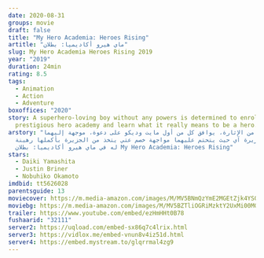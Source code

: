 ```yaml
---
date: 2020-08-31
groups: movie
draft: false
title: "My Hero Academia: Heroes Rising"
artitle: "ماي هيرو أكاديميا: بطلان"
slug: My Hero Academia Heroes Rising 2019
year: "2019"
duration: 24min
rating: 8.5
tags:
  - Animation
  - Action
  - Adventure
boxoffices: "2020"
story: A superhero-loving boy without any powers is determined to enroll in a
  prestigious hero academy and learn what it really means to be a hero.
arstory: "في قالب من اﻹثارة، يوافق كل من أول مايت وديكو على دعوة، موجهة إليهما
  لزيارة جزيرة آي حيث يتحتم عليهما مواجهة خصم عتي يتخذ من الجزيرة بأكملها رهينة
  له في ماي هيرو أكاديميا: بطلان My Hero Academia: Heroes Rising"
stars:
  - Daiki Yamashita
  - Justin Briner
  - Nobuhiko Okamoto
imdbid: tt5626028
parentsguide: 13
moviecover: https://m.media-amazon.com/images/M/MV5BNmQzYmE2MGEtZjk4YS00YmVjLWEwZWMtODRkMjc4MTM5N2I3XkEyXkFqcGdeQXVyNTAyODkwOQ@@._V1_UX1000_.jpg
moviebg: https://m.media-amazon.com/images/M/MV5BZTliOGRiMzktY2UxMi00MGJmLWFiYjctNGExYmNlMzQzMjA0XkEyXkFqcGdeQXVyNzgxMzc3OTc@._V1_UX1280_.jpg
trailer: https://www.youtube.com/embed/ezHmHHt0B78
fushaarid: "32111"
server2: https://uqload.com/embed-sx86q7c4lrix.html
server3: https://vidlox.me/embed-vnun8v4iz51d.html
server4: https://embed.mystream.to/glqrrmal4zg9
---
```

